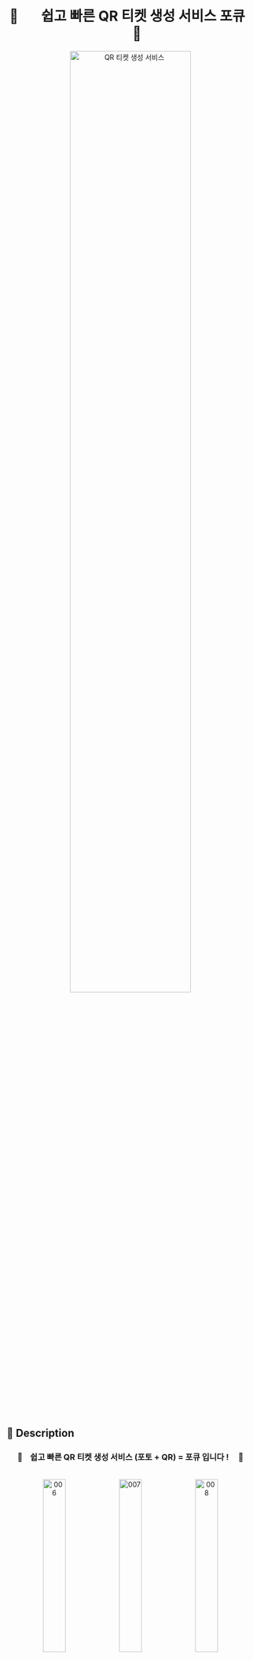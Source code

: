
<div align="center">
    <h1> 📸 &nbsp; &nbsp; &nbsp; 쉽고 빠른 QR 티켓 생성 서비스 포큐 &nbsp; &nbsp; &nbsp; 📸</h1>
    <img src="https://github.com/user-attachments/assets/3321965b-2ec0-4fb3-8394-50f41cc128d4" alt="QR 티켓 생성 서비스" style="width: 70%;">
</div>

<br/>
<br/>

## 📖 Description
<div align=center> 
    <h3>💫 &nbsp; &nbsp;쉽고 빠른 QR 티켓 생성 서비스 (포토 + QR) = 포큐 입니다 ! &nbsp; &nbsp; 💫</h3><br />
    <img src="https://github.com/user-attachments/assets/677ee570-bf2c-4651-bb32-f50f7eff5817" alt="006" style="width: 30%;">
    <img src="https://github.com/user-attachments/assets/a6690087-fbbf-47a0-bd7d-e4b75a0a2337" alt="007" style="width: 30%;">
    <img src="https://github.com/user-attachments/assets/0a24484c-82f8-42d5-abb6-1e77d01b416a" alt="008" style="width: 30%;">
    <br />
    <br />
    <h3> &nbsp; 🌟 &nbsp; 밋밋한 티켓을 예쁘게 변경시킬 수 있어요 &nbsp; 🌟 &nbsp;</h3>
    <img width="617" alt="image" src="https://github.com/user-attachments/assets/58b6fa05-151b-4a3f-bcb0-0c19a76466c8">
</div>
<br />
<br />
<h3> 포큐 📸 에 오신 여러분들을 환영합니다 ! </h3>

포큐를 통해 QR 티켓 🎫 을 이쁘게 만들어줘 QR 코드의 접근성을 높여주는 서비스예요.

일반적인 QR 생성 서비스와 달리 배경 이미지와 QR을 동시에 생성할 수 있어요.

Dall ・ E 3로 배경 이미지를 생성하며 사용자가 입력한 태그 🏷️ , 카테고리를 기반으로 퀄리티 높은 배경이미지를 생성해줘요!

또한 단축 URL도 생성해줘서 문자 ✉️ , 카톡 💬 , 이메일 📧 등 여러 메시지 채널로 쉽게 공유할 수 있어요 ! 포큐와 함께 멋진 나만의 포토 티켓을 만들어봐요 ! 📸
</div>


<br />
<br />
<br />


### 🔗 Deployment URL
* 🌄 [서비스 이용하기](https://qqqq.world)
* ⚙️ [FE 레포지토리](https://github.com/100-hours-a-week/5-chunsik-4Q-fe)
* ⚙️ [BE 레포지토리](https://github.com/100-hours-a-week/5-chunsik-4Q-be)

<br />
<br />

## 🖼️ Image Sample

<div align="center" style="display: flex; justify-content: center; gap: 10px;"> 
    <h3 style="width: 100%; text-align: center;">🎞️ &nbsp; &nbsp; 저희 서비스에서 생성해주고 있는 배경 이미지 예시예요! &nbsp; &nbsp; 🎞️</h3><br />
    <img src="https://github.com/user-attachments/assets/6d2e9931-3a99-4378-a300-72eed0e99a2f" alt="Background Image" style="width: 200px; height: auto;" />
    <img src="https://github.com/user-attachments/assets/335c6dc2-81a1-449b-9899-bea9054451fd" alt="Background Image" style="width: 200px; height: auto;" />
    <img src="https://github.com/user-attachments/assets/a7ce6aa3-2fff-44f7-92be-844a11dadda2" alt="Background Image" style="width: 200px; height: auto;" />
    <img src="https://github.com/user-attachments/assets/383c4e97-1ba4-43f3-8e0c-758e1f1d91c8" alt="Background Image" style="width: 200px; height: auto;" />
</div>

<br />
<br />
<br />

# 👨‍💻 Developers

| <img src="https://avatars.githubusercontent.com/u/51183347?v=4" width="150" height="150"> | <img src="https://avatars.githubusercontent.com/u/145218872?v=4" width="150" height="150"> | <img src="https://avatars.githubusercontent.com/u/112844305?v=4" width="150" height="150"> | <img src="https://avatars.githubusercontent.com/u/105616992?v=4" width="150" height="150"> | <img src="https://avatars.githubusercontent.com/u/92637789?v=4" width="150" height="150"> |
|:-----------------------------------------------------------------------------------------:|:------------------------------------------------------------------------------------------:|:------------------------------------------------------------------------------------------:|:------------------------------------------------------------------------------------------:|:-----------------------------------------------------------------------------------------:|
|                                     Chen.park (박재현)                                    |                                     Silvia.kim (김수민)                                    |                                     Theo.park (박흥영)                                     |                                     Carter.kim (김대건)                                    |                                     Andy.choi (최환용)                                    |
|                                         DevOps, PM                                        |                                          Frontend                                          |                                           Backend                                          |                                           Backend                                          |                                          Backend                                          |
|                        <a href="https://github.com/ZZ3n">@ZZ3n</a>                        |                     <a href="https://github.com/moolmin">@Sumin Kim</a>                    |                       <a href="https://github.com/HeungY">@HeungY</a>                      |               <a href="https://github.com/kimdaegeon0918">@kimdaegeon0918</a>              |                    <a href="https://github.com/HuttTheJAVA">@Andrew</a>                   |

<br />
<br />
<br />

## 🕹️ Main Feature
* AI 기반 배경 이미지 생성
* 포토 티켓 생성 ( 배경이미지와 QR코드 결합 )
* URL 단축 기능
* QR코드 생성 기능
 
<br />
<br />
<br />

## 🔧 Skills


<div  style="width:100%">
  <h3>✔️ Frontend</h3>
  <img src="https://img.shields.io/badge/Next.js-000000?style=for-the-badge&logo=nextdotjs&logoColor=white">
  <img src="https://img.shields.io/badge/React-61DAFB?style=for-the-badge&logo=react&logoColor=white">
  <img src="https://img.shields.io/badge/Typescript-3178C6?style=for-the-badge&logo=typescript&logoColor=white">
  
  <h3>✔️ Backend</h3>
  <img src="https://img.shields.io/badge/Java-007396?style=for-the-badge&logo=java&logoColor=white">
  <img src="https://img.shields.io/badge/Spring%20Boot-6DB33F?style=for-the-badge&logo=springboot&logoColor=white">
  <img src="https://img.shields.io/badge/Spring%20Security-6DB33F?style=for-the-badge&logo=springsecurity&logoColor=white">
  <img src="https://img.shields.io/badge/MySQL-4479A1?style=for-the-badge&logo=mysql&logoColor=white">
  <img src="https://img.shields.io/badge/Redis-DC382D?style=for-the-badge&logo=redis&logoColor=white">
  <img src="https://img.shields.io/badge/JPA-6DB33F?style=for-the-badge">
  <img src="https://img.shields.io/badge/QueryDSL-007396?style=for-the-badge">
  <img src="https://img.shields.io/badge/ShedLock-007396?style=for-the-badge">

  <h3>✔️ Ops</h3>
  <img src="https://img.shields.io/badge/Docker-2496ED?style=for-the-badge&logo=docker&logoColor=white">
  <img src="https://img.shields.io/badge/Github%20Actions-2088FF?style=for-the-badge&logo=githubactions&logoColor=white">
  <img src="https://img.shields.io/badge/AWS%20CloudFront-232F3E?style=for-the-badge&logo=amazonaws&logoColor=white">
  <img src="https://img.shields.io/badge/AWS%20S3-569A31?style=for-the-badge&logo=amazons3&logoColor=white">
  <img src="https://img.shields.io/badge/AWS%20ALB-232F3E?style=for-the-badge&logo=amazonaws&logoColor=white">
  <img src="https://img.shields.io/badge/AWS%20CodeDeploy-232F3E?style=for-the-badge&logo=amazonaws&logoColor=white">
  <img src="https://img.shields.io/badge/AWS%20RDS-527FFF?style=for-the-badge&logo=amazonrds&logoColor=white">
  <img src="https://img.shields.io/badge/AWS%20Elasticache-1488C6?style=for-the-badge&logo=amazonec2&logoColor=white">
  <img src="https://img.shields.io/badge/AWS%20ECS-FF9900?style=for-the-badge&logo=amazonecs&logoColor=white">

  <h3>✔️ Etc</h3>
  <img src="https://img.shields.io/badge/Jira-0052CC?style=for-the-badge&logo=jira&logoColor=white">
  <img src="https://img.shields.io/badge/Sentry-362D59?style=for-the-badge&logo=sentry&logoColor=white">
  <img src="https://img.shields.io/badge/Google%20Analytics-E37400?style=for-the-badge&logo=googleanalytics&logoColor=white">
</div>

<br />
<br />
<br />

## 📅 Schedule

### 2024.07.21 ~ 2024.10.06

<details>
    <summary>스프린트 일정</summary>
    <div markdown="1">
        <table>
            <thead>
                <tr>
                    <th>스프린트</th>
                    <th>기간</th>
                    <th>설명</th>
                </tr>
            </thead>
            <tbody>
                <tr>
                    <td>1</td>
                    <td>2024/07/22 → 2024/08/11</td>
                    <td>프로젝트 기획, 기술 선정, 기능, API 설계, ERD 설계, 개발 환경 세팅, 그라운드 룰 설정</td>
                </tr>
                <tr>
                    <td>2</td>
                    <td>2024/08/12 → 2024/08/25</td>
                    <td>MVP 개발, 내부 QA, 1차 배포 및 홍보</td>
                </tr>
                <tr>
                    <td>3</td>
                    <td>2024/08/26 → 2024/09/08</td>
                    <td>실 서비스 운영, 사용자 피드백 반영, 부가 기능 구현</td>
                </tr>
                <tr>
                    <td>4</td>
                    <td>2024/09/09 → 2024/09/20</td>
                    <td>2차 배포 및 운영</td>
                </tr>
                <tr>
                    <td>5</td>
                    <td>2024/09/23 → 2024/10/06</td>
                    <td>개발 마무리, 구조 리팩토링, 개발 문서 정리</td>
                </tr>
            </tbody>
        </table>
    </div>
</details>

<br />
<br />
<br />


## 🖇️ ERD
![erd](https://github.com/user-attachments/assets/79f77503-8209-4bc3-be1c-f87358c77ca7)

<br/>
<br/>

## 🌐 Architecture
![image](https://github.com/user-attachments/assets/6d688417-ddf6-40cb-92c1-b8244bf71899)

<br/>
<br/>



